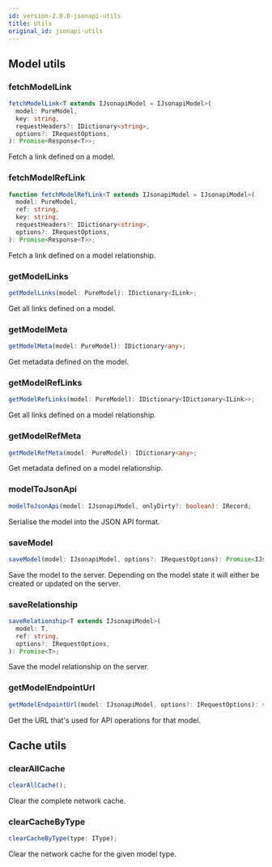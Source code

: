 ```yaml
---
id: version-2.0.0-jsonapi-utils
title: Utils
original_id: jsonapi-utils
---
```


## Model utils

### fetchModelLink

```typescript
fetchModelLink<T extends IJsonapiModel = IJsonapiModel>(
  model: PureModel,
  key: string,
  requestHeaders?: IDictionary<string>,
  options?: IRequestOptions,
): Promise<Response<T>>;
```

Fetch a link defined on a model.

### fetchModelRefLink

```typescript
function fetchModelRefLink<T extends IJsonapiModel = IJsonapiModel>(
  model: PureModel,
  ref: string,
  key: string,
  requestHeaders?: IDictionary<string>,
  options?: IRequestOptions,
): Promise<Response<T>>;
```

Fetch a link defined on a model relationship.

### getModelLinks

```typescript
getModelLinks(model: PureModel): IDictionary<ILink>;
```

Get all links defined on a model.

### getModelMeta

```typescript
getModelMeta(model: PureModel): IDictionary<any>;
```

Get metadata defined on the model.

### getModelRefLinks

```typescript
getModelRefLinks(model: PureModel): IDictionary<IDictionary<ILink>>;
```

Get all links defined on a model relationship.

### getModelRefMeta

```typescript
getModelRefMeta(model: PureModel): IDictionary<any>;
```

Get metadata defined on a model relationship.

### modelToJsonApi

```typescript
modelToJsonApi(model: IJsonapiModel, onlyDirty?: boolean): IRecord;
```

Serialise the model into the JSON API format.

### saveModel

```typescript
saveModel(model: IJsonapiModel, options?: IRequestOptions): Promise<IJsonapiModel>;
```

Save the model to the server. Depending on the model state it will either be created or updated on the server.

### saveRelationship

```typescript
saveRelationship<T extends IJsonapiModel>(
  model: T,
  ref: string,
  options?: IRequestOptions,
): Promise<T>;
```

Save the model relationship on the server.

### getModelEndpointUrl

```typescript
getModelEndpointUrl(model: IJsonapiModel, options?: IRequestOptions): string;
```

Get the URL that's used for API operations for that model.

## Cache utils

### clearAllCache

```typescript
clearAllCache();
```

Clear the complete network cache.

### clearCacheByType

```typescript
clearCacheByType(type: IType);
```

Clear the network cache for the given model type.
